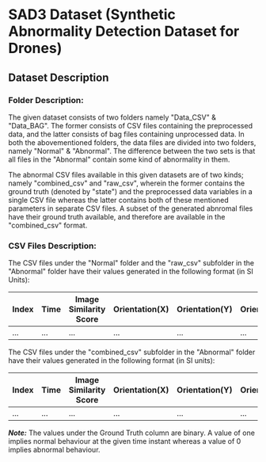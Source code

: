 # SAD3 Dataset (Synthetic Abnormality Detection Dataset for Drones)

## Dataset Description

### Folder Description:

The given dataset consists of two folders namely "Data_CSV" & "Data_BAG". The former consists of CSV files containing the preprocessed data, and the latter consists of bag files containing unprocessed data. In both the abovementioned folders, the data files are divided into two folders, namely "Normal" & "Abnormal". The difference between the two sets is that all files in the "Abnormal" contain some kind of abnormality in them. 

The abnormal CSV files available in this given datasets are of two kinds; namely "combined_csv" and "raw_csv", wherein the former contains the ground truth (denoted by "state") and the preprocessed data variables in a single CSV file whereas the latter contains both of these mentioned parameters in separate CSV files. A subset of the generated abnromal files have their ground truth available, and therefore are available in the "combined_csv" format.

### CSV Files Description:

The CSV files under the "Normal" folder and the "raw_csv" subfolder in the "Abnormal" folder have their values generated in the following format (in SI Units):


| Index | Time | Image Similarity Score | Orientation(X) | Orientation(Y) | Orientation(Z) | Orientation(W) | Angular Velocity(X) | Angular Velocity(Y) | Angular Velocity(Z) | Linear Acceleration(X) | Linear Acceleration(Y) | Linear Acceleration(Z) | 
| --- | --- | --- | --- | --- | --- | --- | --- | --- | --- | --- | --- | --- | 
| ... | ... | ... | ... | ... | ... | ... | ... | ... | ... | ... | ... | ... |

The CSV files under the "combined_csv" subfolder in the "Abnormal" folder have their values generated in the following format (in SI units):


| Index | Time | Image Similarity Score | Orientation(X) | Orientation(Y) | Orientation(Z) | Orientation(W) | Angular Velocity(X) | Angular Velocity(Y) | Angular Velocity(Z) | Linear Acceleration(X) | Linear Acceleration(Y) | Linear Acceleration(Z) | Ground Truth | 
| --- | --- | --- | --- | --- | --- | --- | --- | --- | --- | --- | --- | --- | --- |
| ... | ... | ... | ... | ... | ... | ... | ... | ... | ... | ... | ... | ... | ... |

**_Note:_** The values under the Ground Truth column are binary. A value of one implies normal behaviour at the given time instant whereas a value of 0 implies abnormal behaviour.
